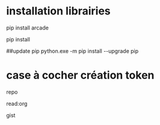 # installation librairies
pip install arcade 

pip install

##update pip
python.exe -m pip install --upgrade pip



# case à cocher création token
repo

read:org

gist
